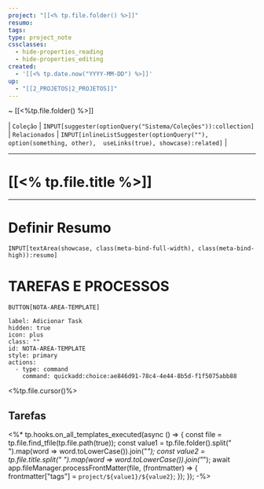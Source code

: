 ```yaml
---
project: "[[<% tp.file.folder() %>]]"
resumo:
tags:
type: project_note
cssclasses:
  - hide-properties_reading
  - hide-properties_editing
created:
  - '[[<% tp.date.now("YYYY-MM-DD") %>]]'
up:
  - "[[2_PROJETOS|2_PROJETOS]]"
---
```


~ [[<%tp.file.folder() %>]] 

| `Coleção` | `INPUT[suggester(optionQuery("Sistema/Coleções")):collection]`   | `Relacionados` | `INPUT[inlineListSuggester(optionQuery(""), option(something, other),  useLinks(true), showcase):related]`  |

---
# [[<% tp.file.title %>]] 

---

# Definir Resumo 
`INPUT[textArea(showcase, class(meta-bind-full-width), class(meta-bind-high)):resumo]`



# TAREFAS E PROCESSOS


 `BUTTON[NOTA-AREA-TEMPLATE]`     

```meta-bind-button
label: Adicionar Task
hidden: true
icon: plus
class: ""
id: NOTA-AREA-TEMPLATE
style: primary
actions:
  - type: command
    command: quickadd:choice:ae846d91-78c4-4e44-8b5d-f1f5075abb88
```


<%tp.file.cursor()%>

## Tarefas






<%* tp.hooks.on_all_templates_executed(async () => { const file = tp.file.find_tfile(tp.file.path(true)); const value1 = tp.file.folder().split(" ").map(word => word.toLowerCase()).join("_"); const value2 = tp.file.title.split(" ").map(word => word.toLowerCase()).join("_"); await app.fileManager.processFrontMatter(file, (frontmatter) => { frontmatter["tags"] = `project/${value1}/${value2}`; }); }); -%>